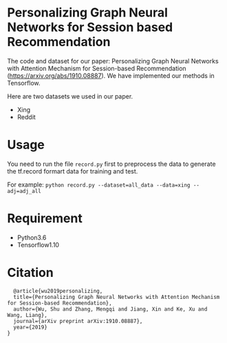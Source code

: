 # Personalizing Graph Neural Networks for Session based Recommendation
The code and dataset for our paper: Personalizing Graph Neural Networks with Attention Mechanism for Session-based Recommendation (https://arxiv.org/abs/1910.08887). We have implemented our methods in Tensorflow.

Here are two datasets we used in our paper.

* Xing 
* Reddit

# Usage 

You need to run the file ```record.py``` first to preprocess the data to generate the tf.record formart data for training and test.

For example: ```python record.py --dataset=all_data --data=xing --adj=adj_all```

# Requirement
* Python3.6
* Tensorflow1.10

# Citation


```
  @article{wu2019personalizing,
  title={Personalizing Graph Neural Networks with Attention Mechanism for Session-based Recommendation},
  author={Wu, Shu and Zhang, Mengqi and Jiang, Xin and Ke, Xu and Wang, Liang},
  journal={arXiv preprint arXiv:1910.08887},
  year={2019}
}
```




